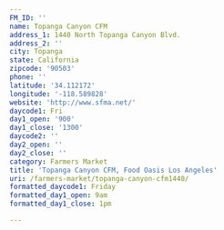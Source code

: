 ```yaml
---
FM_ID: ''
name: Topanga Canyon CFM
address_1: 1440 North Topanga Canyon Blvd.
address_2: ''
city: Topanga
state: California
zipcode: '90503'
phone: ''
latitude: '34.112172'
longitude: '-118.589828'
website: 'http://www.sfma.net/'
daycode1: Fri
day1_open: '900'
day1_close: '1300'
daycode2: ''
day2_open: ''
day2_close: ''
category: Farmers Market
title: 'Topanga Canyon CFM, Food Oasis Los Angeles'
uri: /farmers-market/topanga-canyon-cfm1440/
formatted_daycode1: Friday
formatted_day1_open: 9am
formatted_day1_close: 1pm

---
```

